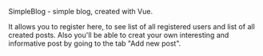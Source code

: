 SimpleBlog - simple blog, created with Vue.

It allows you to register here, to see list of all registered users and list of all created posts. Also you'll be able to creat your own interesting and informative post by going to the tab "Add new post".

